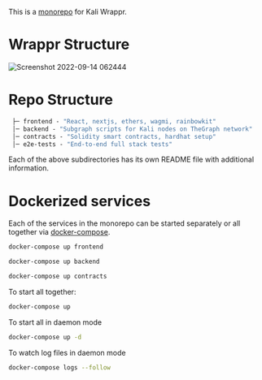 This is a [monorepo](https://semaphoreci.com/blog/what-is-monorepo) for Kali Wrappr.

# Wrappr Structure

![Screenshot 2022-09-14 062444](https://user-images.githubusercontent.com/13903299/190012298-58018aea-4496-4994-89ac-67300834e519.png)

# Repo Structure

```ml
 ├─ frontend - "React, nextjs, ethers, wagmi, rainbowkit"
 │─ backend - "Subgraph scripts for Kali nodes on TheGraph network"
 │─ contracts - "Solidity smart contracts, hardhat setup"
 │─ e2e-tests - "End-to-end full stack tests"

```

Each of the above subdirectories has its own README file with additional information.

# Dockerized services

Each of the services in the monorepo can be started separately or all together via [docker-compose](https://docs.docker.com/compose/).

```bash
docker-compose up frontend
```

```bash
docker-compose up backend
```

```bash
docker-compose up contracts
```

To start all together:

```bash
docker-compose up
```

To start all in daemon mode
```bash
docker-compose up -d
```

To watch log files in daemon mode
```bash
docker-compose logs --follow
```

